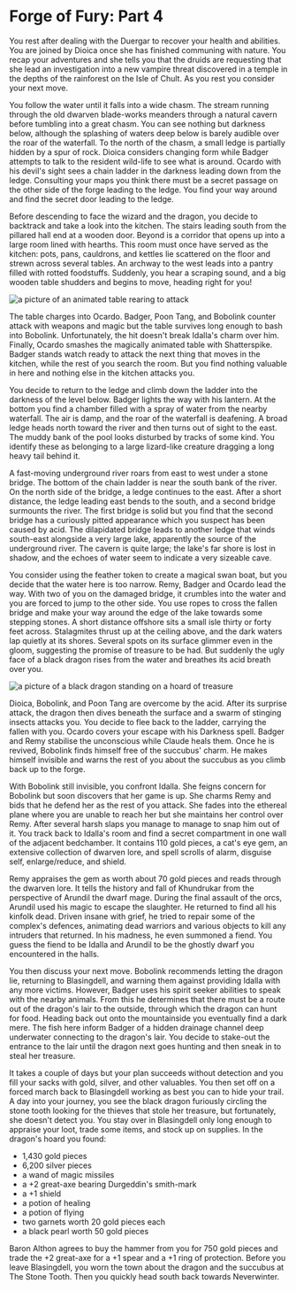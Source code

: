 # Forge of Fury: Part 4

You rest after dealing with the Duergar to recover your health and abilities. You are joined by Dioica once she has finished communing with nature. You recap your adventures and she tells you that the druids are requesting that she lead an investigation into a new vampire threat discovered in a temple in the depths of the rainforest on the Isle of Chult. As you rest you consider your next move.

You follow the water until it falls into a wide chasm. The stream running through the old dwarven blade-works meanders through a natural cavern before tumbling into a great chasm. You can see nothing but darkness below, although the splashing of waters deep below is barely audible over the roar of the waterfall. To the north of the chasm, a small ledge is partially hidden by a spur of rock. Dioica considers changing form while Badger attempts to talk to the resident wild-life to see what is around. Ocardo with his devil's sight sees a chain ladder in the darkness leading down from the ledge. Consulting your maps you think there must be a secret passage on the other side of the forge leading to the ledge. You find your way around and find the secret door leading to the ledge.

Before descending to face the wizard and the dragon, you decide to backtrack and take a look into the kitchen. The stairs leading south from the pillared hall end at a wooden door. Beyond is a corridor that opens up into a large room lined with hearths. This room must once have served as the kitchen: pots, pans, cauldrons, and kettles lie scattered on the floor and strewn across several tables. An archway to the west leads into a pantry filled with rotted foodstuffs. Suddenly, you hear a scraping sound, and a big wooden table shudders and begins to move, heading right for you!

![a picture of an animated table rearing to attack](https://media-waterdeep.cursecdn.com/attachments/thumbnails/2/100/850/549/totyp-02-12.png "the table")

The table charges into Ocardo. Badger, Poon Tang, and Bobolink counter attack with weapons and magic but the table survives long enough to bash into Bobolink. Unfortunately, the hit doesn't break Idalla's charm over him. Finally, Ocardo smashes the magically animated table with Shatterspike. Badger stands watch ready to attack the next thing that moves in the kitchen, while the rest of you search the room. But you find nothing valuable in here and nothing else in the kitchen attacks you.

You decide to return to the ledge and climb down the ladder into the darkness of the level below. Badger lights the way with his lantern. At the bottom you find a chamber filled with a spray of water from the nearby waterfall. The air is damp, and the roar of the waterfall is deafening. A broad ledge heads north toward the river and then turns out of sight to the east. The muddy bank of the pool looks disturbed by tracks of some kind. You identify these as belonging to a large lizard-like creature dragging a long heavy tail behind it.

A fast-moving underground river roars from east to west under a stone bridge. The bottom of the chain ladder is near the south bank of the river. On the north side of the bridge, a ledge continues to the east. After a short distance, the ledge leading east bends to the south, and a second bridge surmounts the river. The first bridge is solid but you find that the second bridge has a curiously pitted appearance which you suspect has been caused by acid. The dilapidated bridge leads to another ledge that winds south-east alongside a very large lake, apparently the source of the underground river. The cavern is quite large; the lake's far shore is lost in shadow, and the echoes of water seem to indicate a very sizeable cave.

You consider using the feather token to create a magical swan boat, but you decide that the water here is too narrow. Remy, Badger and Ocardo lead the way. With two of you on the damaged bridge, it crumbles into the water and you are forced to jump to the other side. You use ropes to cross the fallen bridge and make your way around the edge of the lake towards some stepping stones. A short distance offshore sits a small isle thirty or forty feet across. Stalagmites thrust up at the ceiling above, and the dark waters lap quietly at its shores. Several spots on its surface glimmer even in the gloom, suggesting the promise of treasure to be had. But suddenly the ugly face of a black dragon rises from the water and breathes its acid breath over you.

![a picture of a black dragon standing on a hoard of treasure](https://media-waterdeep.cursecdn.com/attachments/thumbnails/2/102/850/498/totyp-02-14.png "the black dragon")

Dioica, Bobolink, and Poon Tang are overcome by the acid. After its surprise attack, the dragon then dives beneath the surface and a swarm of stinging insects attacks you. You decide to flee back to the ladder, carrying the fallen with you. Ocardo covers your escape with his Darkness spell. Badger and Remy stabilise the unconscious while Claude heals them. Once he is revived, Bobolink finds himself free of the succubus' charm. He makes himself invisible and warns the rest of you about the succubus as you climb back up to the forge.

With Bobolink still invisible, you confront Idalla. She feigns concern for Bobolink but soon discovers that her game is up. She charms Remy and bids that he defend her as the rest of you attack. She fades into the ethereal plane where you are unable to reach her but she maintains her control over Remy. After several harsh slaps you manage to manage to snap him out of it. You track back to Idalla's room and find a secret compartment in one wall of the adjacent bedchamber. It contains 110 gold pieces, a cat's eye gem, an extensive collection of dwarven lore, and spell scrolls of alarm, disguise self, enlarge/reduce, and shield.

Remy appraises the gem as worth about 70 gold pieces and reads through the dwarven lore. It tells the history and fall of Khundrukar from the perspective of Arundil the dwarf mage. During the final assault of the orcs, Arundil used his magic to escape the slaughter. He returned to find all his kinfolk dead. Driven insane with grief, he tried to repair some of the complex's defences, animating dead warriors and various objects to kill any intruders that returned. In his madness, he even summoned a fiend. You guess the fiend to be Idalla and Arundil to be the ghostly dwarf you encountered in the halls.

You then discuss your next move. Bobolink recommends letting the dragon lie, returning to Blasingdell, and warning them against providing Idalla with any more victims. However, Badger uses his spirit seeker abilities to speak with the nearby animals. From this he determines that there must be a route out of the dragon's lair to the outside, through which the dragon can hunt for food. Heading back out onto the mountainside you eventually find a dark mere. The fish here inform Badger of a hidden drainage channel deep underwater connecting to the dragon's lair. You decide to stake-out the entrance to the lair until the dragon next goes hunting and then sneak in to steal her treasure.

It takes a couple of days but your plan succeeds without detection and you fill your sacks with gold, silver, and other valuables. You then set off on a forced march back to Blasingdell working as best you can to hide your trail. A day into your journey, you see the black dragon furiously circling the stone tooth looking for the thieves that stole her treasure, but fortunately, she doesn't detect you. You stay over in Blasingdell only long enough to appraise your loot, trade some items, and stock up on supplies. In the dragon's hoard you found:

- 1,430 gold pieces
- 6,200 silver pieces
- a wand of magic missiles
- a +2 great-axe bearing Durgeddin's smith-mark
- a +1 shield
- a potion of healing
- a potion of flying
- two garnets worth 20 gold pieces each
- a black pearl worth 50 gold pieces

Baron Althon agrees to buy the hammer from you for 750 gold pieces and trade the +2 great-axe for a +1 spear and a +1 ring of protection. Before you leave Blasingdell, you worn the town about the dragon and the succubus at The Stone Tooth. Then you quickly head south back towards Neverwinter.